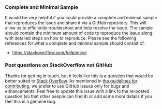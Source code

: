 
### Complete and Minimal Sample

It would be very helpful if you could provide a complete and minimal sample that reproduces the issue and share it via a GitHub repository. This will allow us to efficiently troubleshoot and help resolve the issue. The sample should contain the minimum amount of code to reproduce the issue along with detailed steps on how to reproduce. Please see the following references for what a complete and minimal sample should consist of.

- https://stackoverflow.com/help/mcve

### Post questions on StackOverflow not GitHub

Thanks for getting in touch, but it feels like this is a question that would be better suited to [Stack Overflow](https://stackoverflow.com/). As mentioned in [the guidelines for contributing](https://github.com/spring-projects/spring-security/blob/master/CONTRIBUTING.md#using-github-issues), we prefer to use GitHub issues only for bugs and enhancements. Feel free to update this issue with a link to the re-posted question (so that other people can find it) or add some more details if you feel this is a genuine bug.
